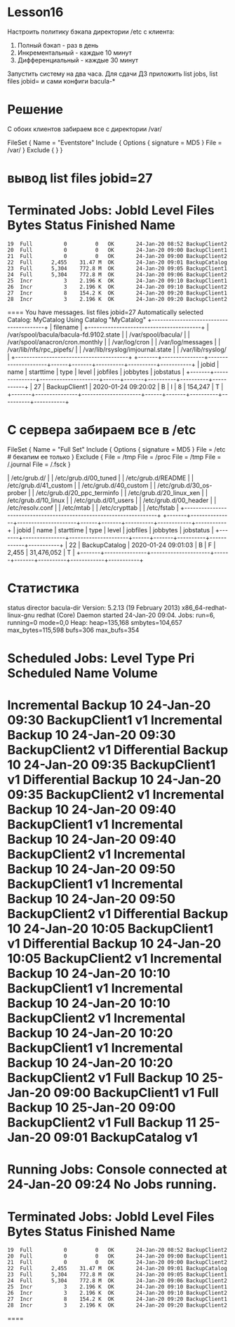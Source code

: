 # Lesson16
Настроить политику бэкапа директории /etc с клиента:
1) Полный бэкап - раз в день
2) Инкрементальный - каждые 10 минут
3) Дифференциальный - каждые 30 минут

Запустить систему на два часа. Для сдачи ДЗ приложить list jobs, list files jobid=<id>
и сами конфиги bacula-*
  
# Решение  
С обоих клиентов забираем все с директории /var/

FileSet {
  Name = "Eventstore"
  Include {
    Options {
      signature = MD5
    }
    File = /var/
  }
  Exclude {
  }
}
# вывод list files jobid=27

Terminated Jobs:
 JobId  Level    Files      Bytes   Status   Finished        Name
====================================================================
    19  Full          0         0   OK       24-Jan-20 08:52 BackupClient2
    20  Full          0         0   OK       24-Jan-20 09:00 BackupClient1
    21  Full          0         0   OK       24-Jan-20 09:00 BackupClient2
    22  Full      2,455    31.47 M  OK       24-Jan-20 09:01 BackupCatalog
    23  Full      5,304    772.8 M  OK       24-Jan-20 09:05 BackupClient1
    24  Full      5,304    772.8 M  OK       24-Jan-20 09:06 BackupClient2
    25  Incr          3    2.196 K  OK       24-Jan-20 09:10 BackupClient1
    26  Incr          3    2.196 K  OK       24-Jan-20 09:10 BackupClient2
    27  Incr          8    154.2 K  OK       24-Jan-20 09:20 BackupClient1
    28  Incr          3    2.196 K  OK       24-Jan-20 09:20 BackupClient2

====
You have messages.
list files jobid=27
Automatically selected Catalog: MyCatalog
Using Catalog "MyCatalog"
+----------------------------------------+
| filename                               |
+----------------------------------------+
| /var/spool/bacula/bacula-fd.9102.state |
| /var/spool/bacula/                     |
| /var/spool/anacron/cron.monthly        |
| /var/log/cron                          |
| /var/log/messages                      |
| /var/lib/nfs/rpc_pipefs/               |
| /var/lib/rsyslog/imjournal.state       |
| /var/lib/rsyslog/                      |
+----------------------------------------+
+-------+---------------+---------------------+------+-------+----------+----------+-----------+
| jobid | name          | starttime           | type | level | jobfiles | jobbytes | jobstatus |
+-------+---------------+---------------------+------+-------+----------+----------+-----------+
|    27 | BackupClient1 | 2020-01-24 09:20:02 | B    | I     |        8 |  154,247 | T         |
+-------+---------------+---------------------+------+-------+----------+----------+-----------+



# C сервера забираем  все в /etc

FileSet {
  Name = "Full Set"
  Include {
    Options {
      signature = MD5
    }
    File = /etc  # бекапим ее только
  }
  Exclude {
        File = /tmp
    File = /proc
    File = /tmp
    File = /.journal
    File = /.fsck
  }

| /etc/grub.d/                                                       |
| /etc/grub.d/00_tuned                                               |
| /etc/grub.d/README                                                 |
| /etc/grub.d/41_custom                                              |
| /etc/grub.d/40_custom                                              |
| /etc/grub.d/30_os-prober                                           |
| /etc/grub.d/20_ppc_terminfo                                        |
| /etc/grub.d/20_linux_xen                                           |
| /etc/grub.d/10_linux                                               |
| /etc/grub.d/01_users                                               |
| /etc/grub.d/00_header                                              |
| /etc/resolv.conf                                                   |
| /etc/mtab                                                          |
| /etc/crypttab                                                      |
| /etc/fstab                                                         |
+--------------------------------------------------------------------+
+-------+---------------+---------------------+------+-------+----------+------------+-----------+
| jobid | name          | starttime           | type | level | jobfiles | jobbytes   | jobstatus |
+-------+---------------+---------------------+------+-------+----------+------------+-----------+
|    22 | BackupCatalog | 2020-01-24 09:01:03 | B    | F     |    2,455 | 31,476,052 | T         |
+-------+---------------+---------------------+------+-------+----------+------------+-----------+


# Статистика

status director
bacula-dir Version: 5.2.13 (19 February 2013) x86_64-redhat-linux-gnu redhat (Core)
Daemon started 24-Jan-20 09:04. Jobs: run=6, running=0 mode=0,0
 Heap: heap=135,168 smbytes=104,657 max_bytes=115,598 bufs=306 max_bufs=354

Scheduled Jobs:
Level          Type     Pri  Scheduled          Name               Volume
===================================================================================
Incremental    Backup    10  24-Jan-20 09:30    BackupClient1      v1
Incremental    Backup    10  24-Jan-20 09:30    BackupClient2      v1
Differential   Backup    10  24-Jan-20 09:35    BackupClient1      v1
Differential   Backup    10  24-Jan-20 09:35    BackupClient2      v1
Incremental    Backup    10  24-Jan-20 09:40    BackupClient1      v1
Incremental    Backup    10  24-Jan-20 09:40    BackupClient2      v1
Incremental    Backup    10  24-Jan-20 09:50    BackupClient1      v1
Incremental    Backup    10  24-Jan-20 09:50    BackupClient2      v1
Differential   Backup    10  24-Jan-20 10:05    BackupClient1      v1
Differential   Backup    10  24-Jan-20 10:05    BackupClient2      v1
Incremental    Backup    10  24-Jan-20 10:10    BackupClient1      v1
Incremental    Backup    10  24-Jan-20 10:10    BackupClient2      v1
Incremental    Backup    10  24-Jan-20 10:20    BackupClient1      v1
Incremental    Backup    10  24-Jan-20 10:20    BackupClient2      v1
Full           Backup    10  25-Jan-20 09:00    BackupClient1      v1
Full           Backup    10  25-Jan-20 09:00    BackupClient2      v1
Full           Backup    11  25-Jan-20 09:01    BackupCatalog      v1
====

Running Jobs:
Console connected at 24-Jan-20 09:24
No Jobs running.
====

Terminated Jobs:
 JobId  Level    Files      Bytes   Status   Finished        Name
====================================================================
    19  Full          0         0   OK       24-Jan-20 08:52 BackupClient2
    20  Full          0         0   OK       24-Jan-20 09:00 BackupClient1
    21  Full          0         0   OK       24-Jan-20 09:00 BackupClient2
    22  Full      2,455    31.47 M  OK       24-Jan-20 09:01 BackupCatalog
    23  Full      5,304    772.8 M  OK       24-Jan-20 09:05 BackupClient1
    24  Full      5,304    772.8 M  OK       24-Jan-20 09:06 BackupClient2
    25  Incr          3    2.196 K  OK       24-Jan-20 09:10 BackupClient1
    26  Incr          3    2.196 K  OK       24-Jan-20 09:10 BackupClient2
    27  Incr          8    154.2 K  OK       24-Jan-20 09:20 BackupClient1
    28  Incr          3    2.196 K  OK       24-Jan-20 09:20 BackupClient2

====




